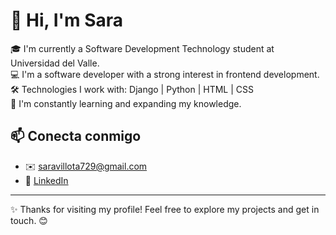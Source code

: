 # 👋 Hi, I'm Sara

🎓 I'm currently a Software Development Technology student at Universidad del Valle.  
💻 I'm a software developer with a strong interest in frontend development.  
🛠️ Technologies I work with: Django | Python | HTML | CSS  
🌱 I'm constantly learning and expanding my knowledge.

## 📫 Conecta conmigo
- ✉️ saravillota729@gmail.com  
- 🔗 [LinkedIn](www.linkedin.com/in/sarasinisterra)  

---

✨  Thanks for visiting my profile! Feel free to explore my projects and get in touch. 😊

